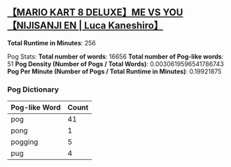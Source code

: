 ## [【MARIO KART 8 DELUXE】ME VS YOU【NIJISANJI EN | Luca Kaneshiro】](https://www.youtube.com/watch?v=VgNiaH7wRcw)
**Total Runtime in Minutes**: 256

Pog Stats:
   **Total number of words**: 16656
   **Total number of Pog-like words**: 51
   **Pog Density (Number of Pogs / Total Words)**: 0.0030619596541786743
   **Pog Per Minute (Number of Pogs / Total Runtime in Minutes)**: 0.19921875

### Pog Dictionary
Pog-like Word | Count
--- | ---
pog | 41
pong | 1
pogging | 5
pug | 4
